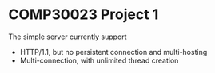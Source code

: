 # COMP30023 Project 1

The simple server currently support
- HTTP/1.1, but no persistent connection and multi-hosting
- Multi-connection, with unlimited thread creation
